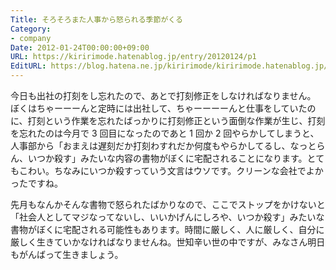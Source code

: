 ```yaml
---
Title: そろそろまた人事から怒られる季節がくる
Category:
- company
Date: 2012-01-24T00:00:00+09:00
URL: https://kiririmode.hatenablog.jp/entry/20120124/p1
EditURL: https://blog.hatena.ne.jp/kiririmode/kiririmode.hatenablog.jp/atom/entry/8454420450078210464
---
```



今日も出社の打刻をし忘れたので、あとで打刻修正をしなければなりません。
ぼくはちゃーーーんと定時には出社して、ちゃーーーーんと仕事をしていたのに、打刻という作業を忘れたばっかりに打刻修正という面倒な作業が生じ、打刻を忘れたのは今月で 3 回目になったのであと 1 回か 2 回やらかしてしまうと、人事部から「おまえは遅刻だか打刻わすれだか何度もやらかしてるし、なっとらん、いつか殺す」みたいな内容の書物がぼくに宅配されることになります。とてもこわい。ちなみにいつか殺すっていう文言はウソです。クリーンな会社でよかったですね。

先月もなんかそんな書物で怒られたばかりなので、ここでストップをかけないと「社会人としてマジなってないし、いいかげんにしろや、いつか殺す」みたいな書物がぼくに宅配される可能性もあります。時間に厳しく、人に厳しく、自分に厳しく生きていかなければなりませんね。世知辛い世の中ですが、みなさん明日もがんばって生きましょう。
